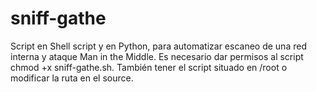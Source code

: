 # sniff-gathe
Script en Shell script y en Python, para automatizar escaneo de una red interna y ataque Man in the Middle.
Es necesario dar permisos al script chmod +x sniff-gathe.sh.
También tener el script situado en /root o modificar la ruta en el source. 
